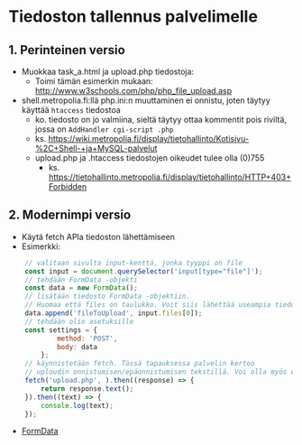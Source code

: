 # Tiedoston tallennus palvelimelle

## 1. Perinteinen versio

* Muokkaa task_a.html ja upload.php tiedostoja:
  * Toimi tämän esimerkin mukaan: http://www.w3schools.com/php/php_file_upload.asp
* shell.metropolia.fi:llä php.ini:n muuttaminen ei onnistu, joten täytyy käyttää `htaccess` tiedostoa
  * ko. tiedosto on jo valmiina, sieltä täytyy ottaa kommentit pois riviltä, jossa on `AddHandler cgi-script .php`
  * ks. https://wiki.metropolia.fi/display/tietohallinto/Kotisivu-%2C+Shell-+ja+MySQL-palvelut
  * upload.php ja .htaccess tiedostojen oikeudet tulee olla (0)755
    * ks. https://tietohallinto.metropolia.fi/display/tietohallinto/HTTP+403+Forbidden
    

## 2. Modernimpi versio

* Käytä fetch APIa tiedoston lähettämiseen
* Esimerkki:
```javascript
    // valitaan sivulta input-kenttä, jonka tyyppi on file
    const input = document.querySelector('input[type="file"]');
    // tehdään FormData -objekti
    const data = new FormData();
    // lisätään tiedosto FormData -objektiin.
    // Huomaa että files on taulukko. Voit siis lähettää useampia tiedostoja. 
    data.append('fileToUpload', input.files[0]);
    // tehdään olio asetuksille
    const settings = {
            method: 'POST',
            body: data
        };
    // käynnistetään fetch. Tässä tapauksessa palvelin kertoo
    // uploudin onnistumisen/epäonnistumisen tekstillä. Voi olla myös esim json.
    fetch('upload.php', ).then((response) => {
        return response.text();
    }).then((text) => {
        console.log(text);
    });
```
* [FormData](https://developer.mozilla.org/en-US/docs/Web/API/FormData)
